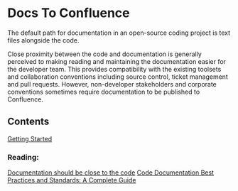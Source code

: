 # Docs To Confluence

The default path for documentation in an open-source coding project is text files alongside the code.

Close proximity between the code and documentation is generally perceived to making reading and maintaining the documentation easier for the developer team. This provides compatibility with the existing toolsets and collaboration conventions including source control, ticket management and pull requests. However, non-developer stakeholders and corporate conventions sometimes require documentation to be published to Confluence.

## Contents

[Getting Started](getting_started.md)

### Reading:

[Documentation should be close to the code](https://principles.dev/p/documentation-should-be-close-to-the-code)
[Code Documentation Best Practices and Standards: A Complete Guide](https://blog.codacy.com/code-documentation)

